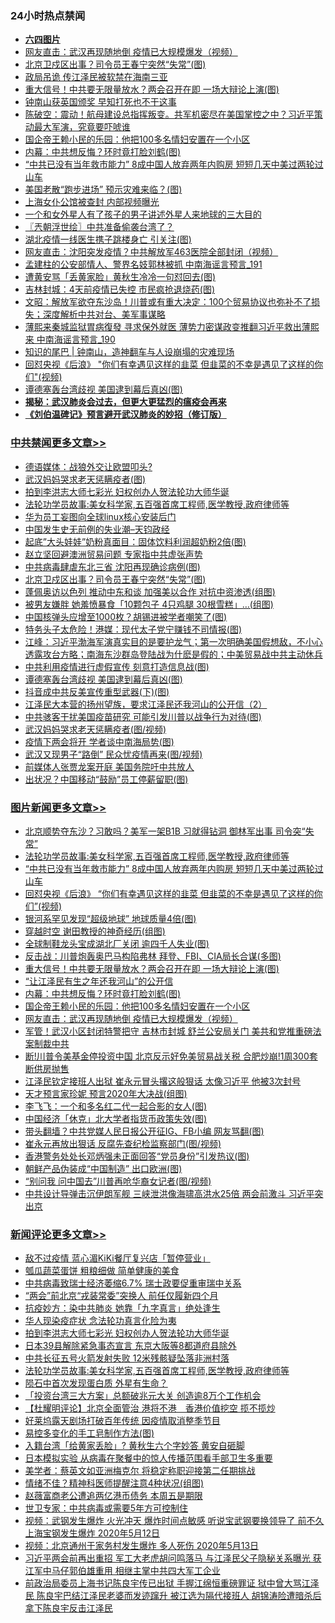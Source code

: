 <div class="catlist">
<h3>24小时热点禁闻</h3>
<ul>
<li><b><a href="64photo" target="_blank">六四图片</a></b></li>
<li><a href="https://github.com/fqnews/bnews/blob/master/topimagenews/20200514/1328137.md">网友直击：武汉再现随地倒 疫情已大规模爆发（视频）</a></li>
<li><a href="https://github.com/fqnews/bnews/blob/master/cbnews/20200514/1328476.md">北京卫戍区出事？司令员王春宁突然“失常”(图)</a></li>
<li><a href="https://github.com/fqnews/bnews/blob/master/comments/20200514/1328240.md">政局吊诡 传江泽民被软禁在海南三亚</a></li>
<li><a href="https://github.com/fqnews/bnews/blob/master/topimagenews/20200514/1328388.md">重大信号！中共要无限量放水？两会召开在即 一场大辩论上演(图)</a></li>
<li><a href="https://github.com/fqnews/bnews/blob/master/comments/20200513/1328041.md">钟南山获英国颁奖 早知打死也不干这事</a></li>
<li><a href="https://github.com/fqnews/bnews/blob/master/cbnews/20200514/1328193.md">陈破空：震动！航母建设总指挥叛变。共军机密尽在美国掌控之中？习近平策动最大军演，究竟要吓唬谁 </a></li>
<li><a href="https://github.com/fqnews/bnews/blob/master/topimagenews/20200514/1328293.md">国企帝王赖小民的乐园：他把100多名情妇安置在一个小区</a></li>
<li><a href="https://github.com/fqnews/bnews/blob/master/topimagenews/20200514/1328296.md">内幕：中共想反悔？环时竟打脸刘鹤(图)</a></li>
<li><a href="https://github.com/fqnews/bnews/blob/master/topimagenews/20200514/1328502.md">“中共已没有当年救市能力” 8成中国人放弃两年内购房 短短几天中美过两轮过山车</a></li>
<li><a href="https://github.com/fqnews/bnews/blob/master/cnnews/20200514/1328079.md">美国老散“跑步进场” 预示灾难来临？(图)</a></li>
<li><a href="https://github.com/fqnews/bnews/blob/master/comments/20200514/1328438.md">上海女仆公馆被查封 内部视频曝光</a></li>
<li><a href="https://github.com/fqnews/bnews/blob/master/comments/20200514/1328098.md">一个和女外星人有了孩子的男子讲述外星人来地球的三大目的</a></li>
<li><a href="https://github.com/fqnews/bnews/blob/master/ssgc/20200514/1328133.md">〖兲朝浮世绘〗中共准备偷袭台湾了？</a></li>
<li><a href="https://github.com/fqnews/bnews/blob/master/cbnews/20200514/1328234.md">湖北疫情一线医生携子跳楼身亡 引关注(图)</a></li>
<li><a href="https://github.com/fqnews/bnews/blob/master/cbnews/20200514/1328208.md">网友直击：沈阳突发疫情？中共解放军463医院全部封闭（视频）</a></li>
<li><a href="https://github.com/fqnews/bnews/blob/master/comments/20200514/1328448.md">孟建柱的公安部情人、警界名妓郭林被抓 中南海谣言预言_191</a></li>
<li><a href="https://github.com/fqnews/bnews/blob/master/cnnews/hknews/20200514/1328237.md">遭黄安骂「丢黄家脸」黄秋生冷冷一句怼回去(图)</a></li>
<li><a href="https://github.com/fqnews/bnews/blob/master/cbnews/20200514/1328223.md">吉林封城：4天前疫情已失控 市民疯抢退烧药(图)</a></li>
<li><a href="https://github.com/fqnews/bnews/blob/master/cbnews/20200514/1328164.md">文昭：解放军欲夺东沙岛！川普或有重大决定：100个贸易协议也弥补不了损失；深度解析中共对台、美军事谋略 </a></li>
<li><a href="https://github.com/fqnews/bnews/blob/master/comments/20200514/1328446.md">薄熙来秦城监狱胃病復發 寻求保外就医 薄势力密谋政变推翻习近平救出薄熙来 中南海谣言预言_190</a></li>
<li><a href="https://github.com/fqnews/bnews/blob/master/baitai/20200514/1328128.md">知识的尾巴 &#124; 钟南山，造神翻车与人设崩塌的灾难现场</a></li>
<li><a href="https://github.com/fqnews/bnews/blob/master/topimagenews/20200514/1328469.md">回怼央视《后浪》 "你们有幸遇见这样的韭菜 但韭菜的不幸是遇见了这样的你们"(视频)</a></li>
<li><a href="https://github.com/fqnews/bnews/blob/master/cbnews/20200514/1328359.md">谭德塞轰台湾歧视 美国逮到幕后真凶(图)</a></li>
<li><b><a href="https://github.com/fqnews/bnews/blob/master/comments/20200211/1275071.md" target="_blank">揭秘：武汉肺炎会过去，但更大更猛烈的瘟疫会再来</a></b></li>
<li><b><a href="https://github.com/fqnews/bnews/blob/master/comments/20200207/1272816.md" target="_blank">《刘伯温碑记》预言避开武汉肺炎的妙招（修订版）</a></b></li>
</ul>
</div>

<div class="catlist">
<h3><a href="https://github.com/fqnews/bnews/blob/master/cbnews/" target="_blank">中共禁闻</a><span><a href="https://github.com/fqnews/bnews/blob/master/cbnews/" target="_blank" rel="nofollow">更多文章>></a></span></h3>
<ul>
<li><a href="https://github.com/fqnews/bnews/blob/master/cbnews/20200514/1328614.md" target="_blank">德语媒体：战狼外交让欧盟叩头?</a></li>
<li><a href="https://github.com/fqnews/bnews/blob/master/cbnews/20200514/1328602.md" target="_blank">武汉妈妈哭求老天惩瞒疫者(图)</a></li>
<li><a href="https://github.com/fqnews/bnews/blob/master/comments/20200514/1328375.md" target="_blank">拍到李洪志大师七彩光 妇权创办人贺法轮功大师华诞</a></li>
<li><a href="https://github.com/fqnews/bnews/blob/master/comments/20200514/1328547.md" target="_blank">法轮功学员故事:美女科学家,五百强首席工程师,医学教授,政府律师等</a></li>
<li><a href="https://github.com/fqnews/bnews/blob/master/cbnews/20200514/1311665.md" target="_blank">华为员工妄图向全球linux核心安装后门</a></li>
<li><a href="https://github.com/fqnews/bnews/blob/master/cbnews/20200514/1328551.md" target="_blank">中国发生史无前例的失业潮&#8211;天钧政经</a></li>
<li><a href="https://github.com/fqnews/bnews/blob/master/cbnews/20200514/1328525.md" target="_blank">起底&#8221;大头娃娃&#8221;奶粉真面目：固体饮料利润超奶粉2倍(图)</a></li>
<li><a href="https://github.com/fqnews/bnews/blob/master/cbnews/20200514/1328515.md" target="_blank">赵立坚回避澳洲贸易问题 专家指中共虚张声势</a></li>
<li><a href="https://github.com/fqnews/bnews/blob/master/cbnews/20200514/1328514.md" target="_blank">中共病毒肆虐东北三省 沈阳再现确诊病例(图)</a></li>
<li><a href="https://github.com/fqnews/bnews/blob/master/cbnews/20200514/1328476.md" target="_blank">北京卫戍区出事？司令员王春宁突然“失常”(图)</a></li>
<li><a href="https://github.com/fqnews/bnews/blob/master/cbnews/20200514/1328458.md" target="_blank">蓬佩奥访以色列 推动中东和谈 加强美以合作 对抗中资渗透(组图)</a></li>
<li><a href="https://github.com/fqnews/bnews/blob/master/cbnews/20200514/1328457.md" target="_blank">被男友嫌胖 她羞愤暴食「10颗包子 4只鸡腿 30根雪糕」…(组图)</a></li>
<li><a href="https://github.com/fqnews/bnews/blob/master/cbnews/20200514/1328403.md" target="_blank">中国核弹头应增至1000枚？胡锡进被学者嘲笑了(图)</a></li>
<li><a href="https://github.com/fqnews/bnews/blob/master/cbnews/20200514/1328402.md" target="_blank">特务头子太危险！港媒：现代太子党宁赚钱不司情报(图)</a></li>
<li><a href="https://github.com/fqnews/bnews/blob/master/cbnews/20200514/1328366.md" target="_blank">江峰：习近平渤海军演真实目的是要护龙气；第一次明确美国假想敌，不小心透露攻台方略；南海东沙群岛登陆战为什麽是假的；中美贸易战中共主动休兵</a></li>
<li><a href="https://github.com/fqnews/bnews/blob/master/cbnews/20200514/1328360.md" target="_blank">中共利用疫情进行虚假宣传 刻意打造信息战(图)</a></li>
<li><a href="https://github.com/fqnews/bnews/blob/master/cbnews/20200514/1328359.md" target="_blank">谭德塞轰台湾歧视 美国逮到幕后真凶(图)</a></li>
<li><a href="https://github.com/fqnews/bnews/blob/master/cbnews/20200514/1328356.md" target="_blank">抖音成中共反美宣传重型武器(下)(图)</a></li>
<li><a href="https://github.com/fqnews/bnews/blob/master/cbnews/20200514/1311671.md" target="_blank">江泽民大本营的扬州望族，要求江泽民还我河山的公开信（2）</a></li>
<li><a href="https://github.com/fqnews/bnews/blob/master/cbnews/20200514/1328345.md" target="_blank">中共骇客干扰美国疫苗研究 可能引发川普以战争行为对待(图)</a></li>
<li><a href="https://github.com/fqnews/bnews/blob/master/cbnews/20200514/1328344.md" target="_blank">武汉妈妈哭求老天惩瞒疫者(图/视频)</a></li>
<li><a href="https://github.com/fqnews/bnews/blob/master/cbnews/20200514/1328337.md" target="_blank">疫情下两会将开 学者谈中南海局势(图)</a></li>
<li><a href="https://github.com/fqnews/bnews/blob/master/cbnews/20200514/1328336.md" target="_blank">武汉又现男子“路倒” 民众忧疫情再来(图/视频)</a></li>
<li><a href="https://github.com/fqnews/bnews/blob/master/cbnews/20200514/1328330.md" target="_blank">前媒体人张贾龙案开庭 美国务院吁中共放人</a></li>
<li><a href="https://github.com/fqnews/bnews/blob/master/cbnews/20200514/1328329.md" target="_blank">出状况？中国移动“鼓励”员工停薪留职(图)</a></li>

</ul>
</div>
<div class="catlist">
<h3><a href="https://github.com/fqnews/bnews/blob/master/topimagenews/" target="_blank">图片新闻</a><span><a href="https://github.com/fqnews/bnews/blob/master/topimagenews/" target="_blank" rel="nofollow">更多文章>></a></span></h3>
<ul>
<li><a href="https://github.com/fqnews/bnews/blob/master/topimagenews/20200514/1328591.md" target="_blank">北京顺势夺东沙？习敢吗？美军一架B1B 习就得钻洞 御林军出事 司令突“失常”</a></li>
<li><a href="https://github.com/fqnews/bnews/blob/master/comments/20200514/1328547.md" target="_blank">法轮功学员故事:美女科学家,五百强首席工程师,医学教授,政府律师等</a></li>
<li><a href="https://github.com/fqnews/bnews/blob/master/topimagenews/20200514/1328502.md" target="_blank">“中共已没有当年救市能力” 8成中国人放弃两年内购房 短短几天中美过两轮过山车</a></li>
<li><a href="https://github.com/fqnews/bnews/blob/master/topimagenews/20200514/1328469.md" target="_blank">回怼央视《后浪》 &#8220;你们有幸遇见这样的韭菜 但韭菜的不幸是遇见了这样的你们&#8221;(视频)</a></li>
<li><a href="https://github.com/fqnews/bnews/blob/master/topimagenews/20200514/1328468.md" target="_blank">银河系罕见发现“超级地球” 地球质量4倍(图)</a></li>
<li><a href="https://github.com/fqnews/bnews/blob/master/topimagenews/20200514/1328456.md" target="_blank">穿越时空 谢田教授的神奇经历(组图)</a></li>
<li><a href="https://github.com/fqnews/bnews/blob/master/topimagenews/20200514/1328454.md" target="_blank">全球制鞋龙头宝成湖北厂关闭 逾四千人失业(图)</a></li>
<li><a href="https://github.com/fqnews/bnews/blob/master/topimagenews/20200514/1328401.md" target="_blank">反击战：川普炮轰奥巴马构陷弗林 拜登、FBI、CIA局长合谋(多图)</a></li>
<li><a href="https://github.com/fqnews/bnews/blob/master/topimagenews/20200514/1328388.md" target="_blank">重大信号！中共要无限量放水？两会召开在即 一场大辩论上演(图)</a></li>
<li><a href="https://github.com/fqnews/bnews/blob/master/topimagenews/20200514/1328343.md" target="_blank">“让江泽民有生之年还我河山”的公开信</a></li>
<li><a href="https://github.com/fqnews/bnews/blob/master/topimagenews/20200514/1328296.md" target="_blank">内幕：中共想反悔？环时竟打脸刘鹤(图)</a></li>
<li><a href="https://github.com/fqnews/bnews/blob/master/topimagenews/20200514/1328293.md" target="_blank">国企帝王赖小民的乐园：他把100多名情妇安置在一个小区</a></li>
<li><a href="https://github.com/fqnews/bnews/blob/master/topimagenews/20200514/1328137.md" target="_blank">网友直击：武汉再现随地倒 疫情已大规模爆发（视频）</a></li>
<li><a href="https://github.com/fqnews/bnews/blob/master/topimagenews/20200513/1327979.md" target="_blank">军管！武汉小区封闭特警把守 吉林市封城 舒兰公安局关门 美共和党推重磅法案制裁中共</a></li>
<li><a href="https://github.com/fqnews/bnews/blob/master/topimagenews/20200513/1327913.md" target="_blank">断!川普令美基金停投资中国 北京反示好免美贸易战关税 合肥炒崩!1周300套断供房抛售</a></li>
<li><a href="https://github.com/fqnews/bnews/blob/master/topimagenews/20200513/1327898.md" target="_blank">江泽民钦定接班人出狱 崔永元冒头撂这般狠话 太像习近平 他被3次封号</a></li>
<li><a href="https://github.com/fqnews/bnews/blob/master/topimagenews/20200513/1327828.md" target="_blank">天才预言家珍妮 预言2020年大决战(组图)</a></li>
<li><a href="https://github.com/fqnews/bnews/blob/master/topimagenews/20200513/1327800.md" target="_blank">李飞飞：一个和多名红二代一起合影的女人(图)</a></li>
<li><a href="https://github.com/fqnews/bnews/blob/master/topimagenews/20200513/1327799.md" target="_blank">中国经济「休克」北大学者指货币政策失效(图)</a></li>
<li><a href="https://github.com/fqnews/bnews/blob/master/topimagenews/20200513/1327706.md" target="_blank">带头翻墙？中共党媒人民日报公开征IG、FB小编 网友骂翻(图)</a></li>
<li><a href="https://github.com/fqnews/bnews/blob/master/topimagenews/20200513/1327705.md" target="_blank">崔永元再放出狠话 反腐先查纪检监察部门(图/视频)</a></li>
<li><a href="https://github.com/fqnews/bnews/blob/master/topimagenews/20200513/1327669.md" target="_blank">香港警务处处长邓炳强未正面回答“党员身份”引发热议(图)</a></li>
<li><a href="https://github.com/fqnews/bnews/blob/master/topimagenews/20200513/1327653.md" target="_blank">朝鲜产品伪装成“中国制造” 出口欧洲(图)</a></li>
<li><a href="https://github.com/fqnews/bnews/blob/master/topimagenews/20200513/1327497.md" target="_blank">“别问我 问中国去”川普再呛华裔女记者(图/视频)</a></li>
<li><a href="https://github.com/fqnews/bnews/blob/master/topimagenews/20200512/1327364.md" target="_blank">中共设计导弹击沉伊朗军舰 三峡泄洪像海啸高洪水25倍 两会前激斗 习近平突出京</a></li>

</ul>
</div>
<div class="catlist">
<h3><a href="https://github.com/fqnews/bnews/blob/master/comments/" target="_blank">新闻评论</a><span><a href="https://github.com/fqnews/bnews/blob/master/comments/" target="_blank" rel="nofollow">更多文章>></a></span></h3>
<ul>
<li><a href="https://github.com/fqnews/bnews/blob/master/comments/20200514/1328639.md" target="_blank">敌不过疫情  蓝心湄KiKi餐厅复兴店「暂停营业」</a></li>
<li><a href="https://github.com/fqnews/bnews/blob/master/comments/20200514/1328634.md" target="_blank">瓠瓜蔬菜蛋饼 粗粮细做 简单健康的美食</a></li>
<li><a href="https://github.com/fqnews/bnews/blob/master/comments/20200514/1328603.md" target="_blank">中共病毒致瑞士经济萎缩6.7%   瑞士政要促重审瑞中关系</a></li>
<li><a href="https://github.com/fqnews/bnews/blob/master/comments/20200514/1328600.md" target="_blank">“两会”前北京“戎装常委”突换人 前任仅履新四个月</a></li>
<li><a href="https://github.com/fqnews/bnews/blob/master/comments/20200514/1328370.md" target="_blank">抗疫妙方：染中共肺炎 她靠「九字真言」绝处逢生</a></li>
<li><a href="https://github.com/fqnews/bnews/blob/master/comments/20200514/1328372.md" target="_blank">华人现染疫症状 念法轮功真言化险为夷</a></li>
<li><a href="https://github.com/fqnews/bnews/blob/master/comments/20200514/1328375.md" target="_blank">拍到李洪志大师七彩光 妇权创办人贺法轮功大师华诞</a></li>
<li><a href="https://github.com/fqnews/bnews/blob/master/comments/20200514/1328589.md" target="_blank">日本39县解除紧急事态宣言 东京大阪等8都道府县除外</a></li>
<li><a href="https://github.com/fqnews/bnews/blob/master/comments/20200514/1328582.md" target="_blank">中共长征五号火箭发射失败 12米残骸疑坠落非洲村落</a></li>
<li><a href="https://github.com/fqnews/bnews/blob/master/comments/20200514/1328547.md" target="_blank">法轮功学员故事:美女科学家,五百强首席工程师,医学教授,政府律师等</a></li>
<li><a href="https://github.com/fqnews/bnews/blob/master/comments/20200514/1328566.md" target="_blank">陨石中首次发现蛋白质  外星有生命？</a></li>
<li><a href="https://github.com/fqnews/bnews/blob/master/comments/20200514/1328555.md" target="_blank">「投资台湾三大方案」总额破兆元大关 创造逾8万个工作机会</a></li>
<li><a href="https://github.com/fqnews/bnews/blob/master/comments/20200514/1328552.md" target="_blank">【杜耀明评论】北京全面管治  港将不港　香港价值挖空  揽不揽炒</a></li>
<li><a href="https://github.com/fqnews/bnews/blob/master/comments/20200514/1328550.md" target="_blank">好莱坞露天剧场打破百年传统  因疫情取消整季节目</a></li>
<li><a href="https://github.com/fqnews/bnews/blob/master/comments/20200514/1328513.md" target="_blank">易控多变化的手工皂制作方法(图)</a></li>
<li><a href="https://github.com/fqnews/bnews/blob/master/comments/20200514/1328503.md" target="_blank">入籍台湾「给黄家丢脸」? 黄秋生六个字妙答 黄安自砸脚</a></li>
<li><a href="https://github.com/fqnews/bnews/blob/master/comments/20200514/1328478.md" target="_blank">日本模拟实验 从病毒在聚餐中的惊人传播范围看手部卫生多重要</a></li>
<li><a href="https://github.com/fqnews/bnews/blob/master/comments/20200514/1328475.md" target="_blank">美学者：蔡英文如亚洲梅克尔 将稳定称职迎接第二任期挑战</a></li>
<li><a href="https://github.com/fqnews/bnews/blob/master/comments/20200514/1328472.md" target="_blank">情绪不佳？精神科医师提醒注意4种状况(组图)</a></li>
<li><a href="https://github.com/fqnews/bnews/blob/master/comments/20200514/1328471.md" target="_blank">赵薇富商老公遭追两亿港币债务  本周五是期限</a></li>
<li><a href="https://github.com/fqnews/bnews/blob/master/comments/20200514/1328464.md" target="_blank">世卫专家：中共病毒或需要5年方可控制住</a></li>
<li><a href="https://github.com/fqnews/bnews/blob/master/comments/20200514/1328453.md" target="_blank">视频：武钢发生爆炸 火光冲天 爆炸时间点敏感 听说宝武钢要换领导了 前不久上海宝钢发生爆炸 2020年5月12日</a></li>
<li><a href="https://github.com/fqnews/bnews/blob/master/comments/20200514/1328452.md" target="_blank">视频：北京通州于家务村发生爆炸 多人死伤 2020年5月13日</a></li>
<li><a href="https://github.com/fqnews/bnews/blob/master/comments/20200514/1328451.md" target="_blank">习近平两会前再出重招 军工大老虎胡问鸣落马 与江泽民父子隐秘关系曝光 获江军中马仔郭伯雄重用 相继主掌中共四大军工企业</a></li>
<li><a href="https://github.com/fqnews/bnews/blob/master/comments/20200514/1328450.md" target="_blank">前政治局委员上海书记陈良宇传已出狱 手握江绵恒重磅罪证 狱中曾大骂江泽民 陈良宇巴结江泽民老婆而发迹蹿升 被江选为隔代接班人 胡锦涛险遭暗杀后 拿下陈良宇反击江泽民</a></li>

</ul>
</div>